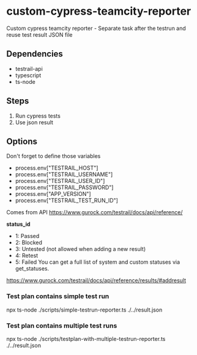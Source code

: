 # custom-cypress-teamcity-reporter

Custom cypress teamcity reporter - Separate task after the testrun and reuse test result JSON file 

## Dependencies
- testrail-api
- typescript
- ts-node

## Steps

1. Run cypress tests 
2. Use json result

## Options

Don't forget to define those variables

- process.env["TESTRAIL_HOST"]
- process.env["TESTRAIL_USERNAME"]
- process.env["TESTRAIL_USER_ID"]
- process.env["TESTRAIL_PASSWORD"]
- process.env["APP_VERSION"]
- process.env["TESTRAIL_TEST_RUN_ID"]

Comes from API https://www.gurock.com/testrail/docs/api/reference/

**status_id**
- 1: Passed
- 2: Blocked
- 3: Untested (not allowed when adding a new result)
- 4: Retest
- 5: Failed
You can get a full list of system and custom statuses via get_statuses.

https://www.gurock.com/testrail/docs/api/reference/results/#addresult

### Test plan contains simple test run

npx ts-node ./scripts/simple-testrun-reporter.ts ./../result.json

### Test plan contains multiple test runs

npx ts-node ./scripts/testplan-with-multiple-testrun-reporter.ts ./../result.json
